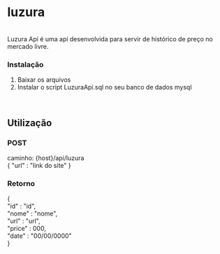 # luzura
<br>
Luzura Api é uma api desenvolvida para servir de histórico de preço no mercado livre.
<br>

### Instalação
<ol>
  <li>Baixar os arquivos</li>
  <li>Instalar o script LuzuraApi.sql no seu banco de dados mysql</li>
</ol>
<br>

## Utilização

### POST 

caminho: {host}/api/luzura
<br>
{
  "url" : "link do site"
}
<br>

### Retorno

{<br>
  "id" : "id", <br>
  "nome" : "nome", <br>
  "url" : "url", <br>
  "price" : 000, <br>
  "date" : "00/00/0000" <br>
}
